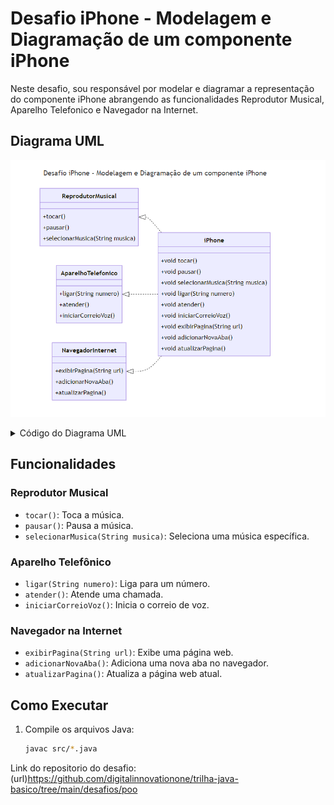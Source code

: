 # Desafio iPhone - Modelagem e Diagramação de um componente iPhone 

Neste desafio, sou responsável por modelar e diagramar a representação do componente iPhone abrangendo as funcionalidades Reprodutor Musical, Aparelho Telefonico e Navegador na Internet. 


## Diagrama UML
![Diagrama UML do iPhone](./src/smartphone/seets/iphonediagrama.png)

<details>
  <summary>Código do Diagrama UML</summary>
   ---
   title: Desafio iPhone - Modelagem e Diagramação de um componente iPhone 
   ---
   classDiagram
      class AparelhoTelefonico {
       +ligar(String numero)
      +atender()
      +iniciarCorreioVoz()
   }

   class ReprodutorMusical {
      +tocar()
      +pausar()
      +selecionarMusica(String musica)
   }

   class NavegadorInternet {
       +exibirPagina(String url)
      +adicionarNovaAba()
       +atualizarPagina()
   }

   class iPhone {
      +void tocar()
       +void pausar()
       +void selecionarMusica(String musica)
      +void ligar(String numero)
      +void atender()
       +void iniciarCorreioVoz()
       +void exibirPagina(String url)
       +void adicionarNovaAba()
       +void atualizarPagina()
   }

   iPhone ..|> ReprodutorMusical
   iPhone ..|> AparelhoTelefonico
   iPhone ..|> NavegadorInternet

</details>

## Funcionalidades

### Reprodutor Musical
- `tocar()`: Toca a música.
- `pausar()`: Pausa a música.
- `selecionarMusica(String musica)`: Seleciona uma música específica.

### Aparelho Telefônico
- `ligar(String numero)`: Liga para um número.
- `atender()`: Atende uma chamada.
- `iniciarCorreioVoz()`: Inicia o correio de voz.

### Navegador na Internet
- `exibirPagina(String url)`: Exibe uma página web.
- `adicionarNovaAba()`: Adiciona uma nova aba no navegador.
- `atualizarPagina()`: Atualiza a página web atual.

## Como Executar

1. Compile os arquivos Java:
   ```bash
   javac src/*.java

Link do repositorio do desafio: (url)https://github.com/digitalinnovationone/trilha-java-basico/tree/main/desafios/poo

